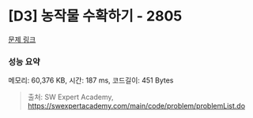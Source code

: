 # [D3] 농작물 수확하기 - 2805 

[문제 링크](https://swexpertacademy.com/main/code/problem/problemDetail.do?contestProbId=AV7GLXqKAWYDFAXB) 

### 성능 요약

메모리: 60,376 KB, 시간: 187 ms, 코드길이: 451 Bytes



> 출처: SW Expert Academy, https://swexpertacademy.com/main/code/problem/problemList.do